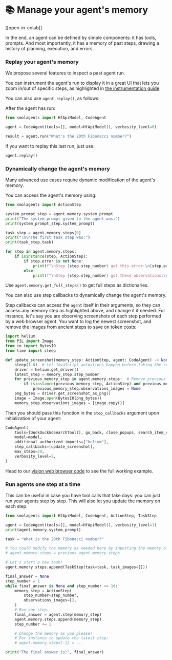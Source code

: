 <!--Copyright 2024 The HuggingFace Team. All rights reserved.

Licensed under the Apache License, Version 2.0 (the "License"); you may not use this file except in compliance with
the License. You may obtain a copy of the License at

http://www.apache.org/licenses/LICENSE-2.0

Unless required by applicable law or agreed to in writing, software distributed under the License is distributed on
an "AS IS" BASIS, WITHOUT WARRANTIES OR CONDITIONS OF ANY KIND, either express or implied. See the License for the
specific language governing permissions and limitations under the License.

⚠️ Note that this file is in Markdown but contain specific syntax for our doc-builder (similar to MDX) that may not be
rendered properly in your Markdown viewer.

-->
# 📚 Manage your agent's memory

[[open-in-colab]]

In the end, an agent can be defined by simple components: it has tools, prompts.
And most importantly, it has a memory of past steps, drawing a history of planning, execution, and errors.

### Replay your agent's memory

We propose several features to inspect a past agent run.

You can instrument the agent's run to display it in a great UI that lets you zoom in/out of specific steps, as highlighted in [the instrumentation guide](./inspect_runs).

You can also use `agent.replay()`, as follows:

After the agent has run:
```py
from smolagents import HfApiModel, CodeAgent

agent = CodeAgent(tools=[], model=HfApiModel(), verbosity_level=0)

result = agent.run("What's the 20th Fibonacci number?")
```

If you want to replay this last run, just use:
```py
agent.replay()
```


### Dynamically change the agent's memory

Many advanced use cases require dynamic modification of the agent's memory.

You can access the agent's memory using:

```py
from smolagents import ActionStep

system_prompt_step = agent.memory.system_prompt
print("The system prompt given to the agent was:")
print(system_prompt_step.system_prompt)

task_step = agent.memory.steps[0]
print("\n\nThe first task step was:")
print(task_step.task)

for step in agent.memory.steps:
    if isinstance(step, ActionStep):
        if step.error is not None:
            print(f"\nStep {step.step_number} got this error:\n{step.error}\n")
        else:
            print(f"\nStep {step.step_number} got these observations:\n{step.observations}\n")
```

Use `agent.memory.get_full_steps()` to get full steps as dictionaries.

You can also use step callbacks to dynamically change the agent's memory.

Step callbacks can access the `agent` itself in their arguments, so they can access any memory step as highlighted above, and change it if needed. For instance, let's say you are observing screenshots of each step performed by a web browser agent. You want to log the newest screenshot, and remove the images from ancient steps to save on token costs:

```py
import helium
from PIL import Image
from io import BytesIO
from time import sleep

def update_screenshot(memory_step: ActionStep, agent: CodeAgent) -> None:
    sleep(1.0)  # Let JavaScript animations happen before taking the screenshot
    driver = helium.get_driver()
    latest_step = memory_step.step_number
    for previous_memory_step in agent.memory.steps:  # Remove previous screenshots from logs for lean processing
        if isinstance(previous_memory_step, ActionStep) and previous_memory_step.step_number <= latest_step - 2:
            previous_memory_step.observations_images = None
    png_bytes = driver.get_screenshot_as_png()
    image = Image.open(BytesIO(png_bytes))
    memory_step.observations_images = [image.copy()]
```

Then you should pass this function in the `step_callbacks` argument upon initialization of your agent:

```py
CodeAgent(
    tools=[DuckDuckGoSearchTool(), go_back, close_popups, search_item_ctrl_f],
    model=model,
    additional_authorized_imports=["helium"],
    step_callbacks=[update_screenshot],
    max_steps=20,
    verbosity_level=2,
)
```

Head to our [vision web browser code](https://github.com/huggingface/smolagents/blob/main/src/smolagents/vision_web_browser.py) to see the full working example.

### Run agents one step at a time

This can be useful in case you have tool calls that take days: you can just run your agents step by step.
This will also let you update the memory on each step.

```py
from smolagents import HfApiModel, CodeAgent, ActionStep, TaskStep

agent = CodeAgent(tools=[], model=HfApiModel(), verbosity_level=1)
print(agent.memory.system_prompt)

task = "What is the 20th Fibonacci number?"

# You could modify the memory as needed here by inputting the memory of another agent.
# agent.memory.steps = previous_agent.memory.steps

# Let's start a new task!
agent.memory.steps.append(TaskStep(task=task, task_images=[]))

final_answer = None
step_number = 1
while final_answer is None and step_number <= 10:
    memory_step = ActionStep(
        step_number=step_number,
        observations_images=[],
    )
    # Run one step.
    final_answer = agent.step(memory_step)
    agent.memory.steps.append(memory_step)
    step_number += 1

    # Change the memory as you please!
    # For instance to update the latest step:
    # agent.memory.steps[-1] = ...

print("The final answer is:", final_answer)
```
